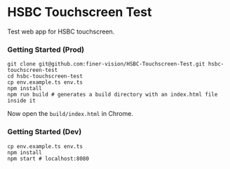 # HSBC Touchscreen Test

Test web app for HSBC touchscreen.

### Getting Started (Prod)

```shell
git clone git@github.com:finer-vision/HSBC-Touchscreen-Test.git hsbc-touchscreen-test
cd hsbc-touchscreen-test
cp env.example.ts env.ts
npm install
npm run build # generates a build directory with an index.html file inside it
```

Now open the `build/index.html` in Chrome.

### Getting Started (Dev)

```shell
cp env.example.ts env.ts
npm install
npm start # localhost:8080
```
